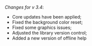 _Changes for v 3.4_:
- Core updates have been applied;
- Fixed the background color reset;
- Fixed some graphics issues;
- Adjusted the library version control;
- Added a new version of offline help
